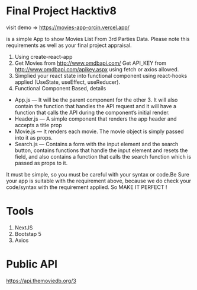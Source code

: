 # Final Project Hacktiv8

visit demo => https://movies-app-orcin.vercel.app/

is a simple App to show Movies List From 3rd Parties Data.
Please note this requirements as well as your final project appraisal.

1. Using create-react-app
2. Get Movies from http://www.omdbapi.com/ Get API_KEY from http://www.omdbapi.com/apikey.aspx using fetch or axios allowed.
3. Simplied your react state into functional component using react-hooks applied (UseState, useEffect, useReducer).
4. Functional Component Based, details

- App.js — It will be the parent component for the other 3. It will also contain the function that handles the API request and it will have a function that calls the API during the component’s initial render.
- Header.js — A simple component that renders the app header and accepts a title prop
- Movie.js — It renders each movie. The movie object is simply passed into it as props.
- Search.js — Contains a form with the input element and the search button, contains functions that handle the input element and resets the field, and also contains a function that calls the search function which is passed as props to it.

It must be simple, so you must be careful with your syntax or code.Be Sure your app is suitable with the requirement above, because we do check your code/syntax with the requirement applied. So MAKE IT PERFECT !

# Tools

1. NextJS
2. Bootstap 5
3. Axios

# Public API

https://api.themoviedb.org/3